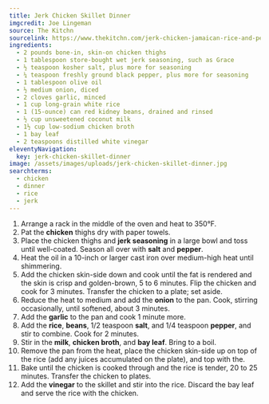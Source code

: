 ```yaml
---
title: Jerk Chicken Skillet Dinner
imgcredit: Joe Lingeman
source: The Kitchn
sourcelink: https://www.thekitchn.com/jerk-chicken-jamaican-rice-and-peas-recipe-256069
ingredients:
  - 2 pounds bone-in, skin-on chicken thighs
  - 1 tablespoon store-bought wet jerk seasoning, such as Grace
  - ½ teaspoon kosher salt, plus more for seasoning
  - ¼ teaspoon freshly ground black pepper, plus more for seasoning
  - 1 tablespoon olive oil
  - ½ medium onion, diced
  - 2 cloves garlic, minced
  - 1 cup long-grain white rice
  - 1 (15-ounce) can red kidney beans, drained and rinsed
  - ½ cup unsweetened coconut milk
  - 1½ cup low-sodium chicken broth
  - 1 bay leaf
  - 2 teaspoons distilled white vinegar
eleventyNavigation:
  key: jerk-chicken-skillet-dinner
image: /assets/images/uploads/jerk-chicken-skillet-dinner.jpg
searchterms:
  - chicken
  - dinner
  - rice
  - jerk
---
```


1. Arrange a rack in the middle of the oven and heat to 350°F.
2. Pat the **chicken** thighs dry with paper towels.
3. Place the chicken thighs and **jerk seasoning** in a large bowl and toss until well-coated. Season all over with **salt** and **pepper**.
4. Heat the oil in a 10-inch or larger cast iron over medium-high heat until shimmering.
5. Add the chicken skin-side down and cook until the fat is rendered and the skin is crisp and golden-brown, 5 to 6 minutes. Flip the chicken and cook for 3 minutes. Transfer the chicken to a plate; set aside.
6. Reduce the heat to medium and add the **onion** to the pan. Cook, stirring occasionally, until softened, about 3 minutes.
7. Add the **garlic** to the pan and cook 1 minute more.
8. Add the **rice**, **beans**, 1/2 teaspoon **salt**, and 1/4 teaspoon **pepper**, and stir to combine. Cook for 2 minutes.
9. Stir in the **milk**, **chicken broth**, and **bay leaf**. Bring to a boil.
10. Remove the pan from the heat, place the chicken skin-side up on top of the rice (add any juices accumulated on the plate), and top with the.
11. Bake until the chicken is cooked through and the rice is tender, 20 to 25 minutes. Transfer the chicken to plates.
12. Add the **vinegar** to the skillet and stir into the rice. Discard the bay leaf and serve the rice with the chicken.
